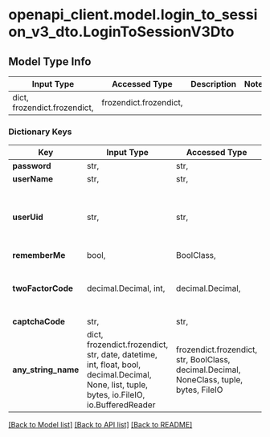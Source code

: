 # openapi_client.model.login_to_session_v3_dto.LoginToSessionV3Dto

## Model Type Info
Input Type | Accessed Type | Description | Notes
------------ | ------------- | ------------- | -------------
dict, frozendict.frozendict,  | frozendict.frozendict,  |  | 

### Dictionary Keys
Key | Input Type | Accessed Type | Description | Notes
------------ | ------------- | ------------- | ------------- | -------------
**password** | str,  | str,  |  | 
**userName** | str,  | str,  |  | 
**userUid** | str,  | str,  | When not filled, default user of identity will be logged in | [optional] 
**rememberMe** | bool,  | BoolClass,  |  | [optional] 
**twoFactorCode** | decimal.Decimal, int,  | decimal.Decimal,  |  | [optional] value must be a 32 bit integer
**captchaCode** | str,  | str,  |  | [optional] 
**any_string_name** | dict, frozendict.frozendict, str, date, datetime, int, float, bool, decimal.Decimal, None, list, tuple, bytes, io.FileIO, io.BufferedReader | frozendict.frozendict, str, BoolClass, decimal.Decimal, NoneClass, tuple, bytes, FileIO | any string name can be used but the value must be the correct type | [optional]

[[Back to Model list]](../../README.md#documentation-for-models) [[Back to API list]](../../README.md#documentation-for-api-endpoints) [[Back to README]](../../README.md)

